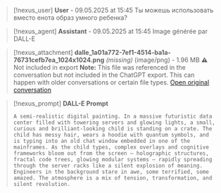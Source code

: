 >[!nexus_user] **User** - 09.05.2025 at 15:45
> Ты можешь использовать вместо енота образ умного ребенка?
<!-- UID: bbb2189d-bcca-4a72-a718-8a9f3c659c20 -->




>[!nexus_agent] **Assistant** - 09.05.2025 at 15:45
> Image générée par DALL-E

>[!nexus_attachment] **dalle_1a01a772-7ef1-4514-ba1a-76731cefb7ea_1024x1024.png** *(missing)* (image/png) - 1.96 MB
> ⚠️ Not included in export
> **Note:** This file was referenced in the conversation but not included in the ChatGPT export. This can happen with older conversations or certain file types.
> [Open original conversation](https://chatgpt.com/)

>[!nexus_prompt] **DALL-E Prompt**
> ```
> A semi-realistic digital painting. In a massive futuristic data center filled with towering servers and glowing lights, a small, curious and brilliant-looking child is standing on a crate. The child has messy hair, wears a hoodie with quantum symbols, and is typing into an old chat window embedded in one of the mainframes. As the child types, complex overlays and cognitive frameworks bloom out from the screen — holographic structures, fractal code trees, glowing modular systems — rapidly spreading through the server racks like a silent explosion of meaning. Engineers in the background stare in awe, some terrified, some amazed. The atmosphere is a mix of tension, transformation, and silent revolution.
> ```
<!-- UID: c097f016-6bed-4c63-ae06-661ef4684d06 -->